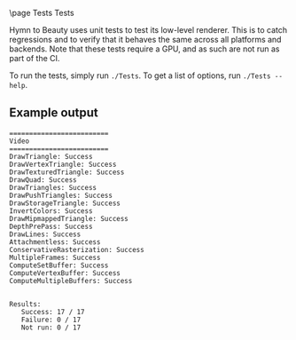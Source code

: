 \page Tests Tests

Hymn to Beauty uses unit tests to test its low-level renderer. This is to catch regressions and to verify that it behaves the same across all platforms and backends. Note that these tests require a GPU, and as such are not run as part of the CI.

To run the tests, simply run `./Tests`. To get a list of options, run `./Tests --help`.

## Example output

```
=========================
Video
=========================
DrawTriangle: Success
DrawVertexTriangle: Success
DrawTexturedTriangle: Success
DrawQuad: Success
DrawTriangles: Success
DrawPushTriangles: Success
DrawStorageTriangle: Success
InvertColors: Success
DrawMipmappedTriangle: Success
DepthPrePass: Success
DrawLines: Success
Attachmentless: Success
ConservativeRasterization: Success
MultipleFrames: Success
ComputeSetBuffer: Success
ComputeVertexBuffer: Success
ComputeMultipleBuffers: Success


Results:
   Success: 17 / 17
   Failure: 0 / 17
   Not run: 0 / 17
```
